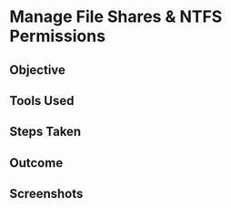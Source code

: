 # Manage File Shares & NTFS Permissions

## Objective

## Tools Used

## Steps Taken

## Outcome

## Screenshots
